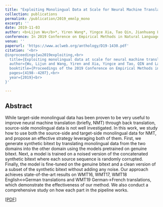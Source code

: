 ```yaml
---
title: "Exploiting Monolingual Data at Scale for Neural Machine Translation"
collection: publications
permalink: /publication/2019_emnlp_mono
excerpt: ''
date: 2019-11-03
author: <b>Lijun Wu</b>*, Yiren Wang*, Yingce Xia, Tao Qin, Jianhuang Lai, and Tie-Yan Liu
conference: In 2019 Conference on Empirical Methods in Natural Language Processing <b>(EMNLP-2019)</b> (*=equal contribution)
venue: ''
paperurl: 'https://www.aclweb.org/anthology/D19-1430.pdf'
citation: '<br>
@inproceedings{wu2019exploiting,<br>
  title={Exploiting monolingual data at scale for neural machine translation},<br>
  author={Wu, Lijun and Wang, Yiren and Xia, Yingce and Tao, QIN and Lai, Jianhuang and Liu, Tie-Yan},<br>
  booktitle={Proceedings of the 2019 Conference on Empirical Methods in Natural Language Processing and the 9th International Joint Conference on Natural Language Processing (EMNLP-IJCNLP)},<br>
  pages={4198--4207},<br>
  year={2019}<br>
}'

---
```

<h2><strong>Abstract</strong></h2>
While target-side monolingual data has been proven to be very useful to improve neural machine translation (briefly, NMT) through back translation, source-side monolingual data is not well investigated. In this work, we study how to use both the source-side and target-side monolingual data for NMT, and propose an effective strategy leveraging both of them. First, we generate synthetic bitext by translating monolingual data from the two domains into the other domain using the models pretrained on genuine bitext. Next, a model is trained on a noised version of the concatenated synthetic bitext where each source sequence is randomly corrupted. Finally, the model is fine-tuned on the genuine bitext and a clean version of a subset of the synthetic bitext without adding any noise. Our approach achieves state-of-the-art results on WMT16, WMT17, WMT18 English↔German translations and WMT19 German→French translations, which demonstrate the effectiveness of our method. We also conduct a comprehensive study on how each part in the pipeline works.

\[[PDF](https://www.aclweb.org/anthology/D19-1430.pdf)\]  